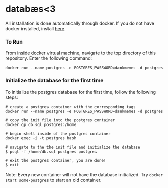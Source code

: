 # databæs<3

All installation is done automatically through docker. If you do not have docker installed, install [here](https://docs.docker.com/engine/installation/).

### To Run
From inside docker virtual machine, navigate to the top directory of this repository. Enter the following command:
```
docker run --name postgres -e POSTGRES_PASSWORD=dankmemes -d postgres
```

### Initialize the database for the first time
To initialize the postgres database for the first time, follow the following steps:
```
# create a postgres container with the corresponding tags
docker run --name postgres -e POSTGRES_PASSWORD=dankmemes -d postgres

# copy the init file into the postgres container
docker cp db.sql postgres:/home

# begin shell inside of the postgres container
docker exec -i -t postgres bash

# navigate to the the init file and initialize the database
$ psql -f /home/db.sql postgres postgres

# exit the postgres container, you are done!
$ exit
```
Note: Every new container will not have the database initialized. Try ```docker start some-postgres``` to start an old container.
